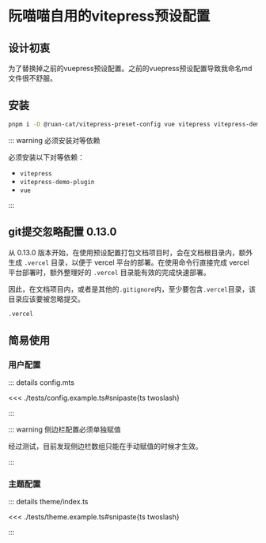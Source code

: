 # 阮喵喵自用的vitepress预设配置

## 设计初衷

为了替换掉之前的vuepress预设配置。之前的vuepress预设配置导致我命名md文件很不舒服。

## 安装

```bash
pnpm i -D @ruan-cat/vitepress-preset-config vue vitepress vitepress-demo-plugin
```

::: warning 必须安装对等依赖

必须安装以下对等依赖：

- `vitepress`
- `vitepress-demo-plugin`
- `vue`

:::

## git提交忽略配置 <Badge type="tip">0.13.0</Badge>

从 0.13.0 版本开始，在使用预设配置打包文档项目时，会在文档根目录内，额外生成 `.vercel` 目录，以便于 vercel 平台的部署。在使用命令行直接完成 vercel 平台部署时，额外整理好的 `.vercel` 目录能有效的完成快速部署。

因此，在文档项目内，或者是其他的`.gitignore`内，至少要包含`.vercel`目录，该目录应该要被忽略提交。

```txt
.vercel
```

## 简易使用

### 用户配置

::: details config.mts

<<< ./tests/config.example.ts#snipaste{ts twoslash}

:::

::: warning 侧边栏配置必须单独赋值

经过测试，目前发现侧边栏数组只能在手动赋值的时候才生效。

:::

### 主题配置

::: details theme/index.ts

<<< ./tests/theme.example.ts#snipaste{ts twoslash}

:::
